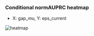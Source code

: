 ### Conditional normAUPRC heatmap

- X: gap_mu, Y: eps_current

![heatmap](/home/elicer/project_0814_2/results/20250816-063207/holdout/conditional_heatmap_gap_mu_vs_eps_current.png)
